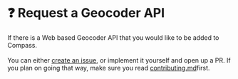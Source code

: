 # ❓ Request a Geocoder API

If there is a Web based Geocoder API that you would like to be added to Compass.\
\
You can either [create an issue](https://github.com/jordond/compass/issues/new), or implement it yourself and open up a PR. If you plan on going that way, make sure you read [contributing.md](../misc/contributing.md "mention")first.
